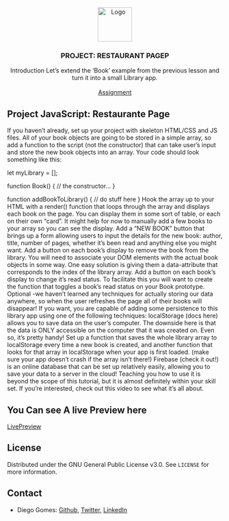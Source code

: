 <br />
<p align="center">
  <a href="https://www.microverse.org">
    <img src="dist/img/microverse.png" alt="Logo" width="80" height="80">
  </a>

  <h3 align="center">PROJECT: RESTAURANT PAGEP</h3>

  <p align="center">
    Introduction
    Let’s extend the ‘Book’ example from the previous lesson and turn it into a small Library app.
    <br />
    <br />
    <a href="https://www.theodinproject.com/courses/javascript/lessons/library">Assignment</a>
  </p>
</p>

<!-- ABOUT THE PROJECT -->
## Project JavaScript: Restaurante Page

If you haven’t already, set up your project with skeleton HTML/CSS and JS files.
All of your book objects are going to be stored in a simple array, so add a function to the script (not the constructor) that can take user’s input and store the new book objects into an array. Your code should look something like this:

let myLibrary = [];

function Book() {
  // the constructor...
}

function addBookToLibrary() {
  // do stuff here
}
Hook the array up to your HTML with a render() function that loops through the array and displays each book on the page. You can display them in some sort of table, or each on their own “card”. It might help for now to manually add a few books to your array so you can see the display.
Add a “NEW BOOK” button that brings up a form allowing users to input the details for the new book: author, title, number of pages, whether it’s been read and anything else you might want.
Add a button on each book’s display to remove the book from the library.
You will need to associate your DOM elements with the actual book objects in some way. One easy solution is giving them a data-attribute that corresponds to the index of the library array.
Add a button on each book’s display to change it’s read status.
To facilitate this you will want to create the function that toggles a book’s read status on your Book prototype.
Optional -we haven’t learned any techniques for actually storing our data anywhere, so when the user refreshes the page all of their books will disappear! If you want, you are capable of adding some persistence to this library app using one of the following techniques:
localStorage (docs here) allows you to save data on the user’s computer. The downside here is that the data is ONLY accessible on the computer that it was created on. Even so, it’s pretty handy! Set up a function that saves the whole library array to localStorage every time a new book is created, and another function that looks for that array in localStorage when your app is first loaded. (make sure your app doesn’t crash if the array isn’t there!)
Firebase (check it out!) is an online database that can be set up relatively easily, allowing you to save your data to a server in the cloud! Teaching you how to use it is beyond the scope of this tutorial, but it is almost definitely within your skill set. If you’re interested, check out this video to see what it’s all about.


## You Can see A live Preview here
[LivePreview](https://digomes87.github.io/Restaurante-Page/)


<!-- LICENSE -->
## License

Distributed under the GNU General Public License v3.0. See `LICENSE` for more information.

<!-- CONTACT -->
## Contact

* Diego Gomes: [Github](https://github.com/digomes87), [Twitter](https://twitter.com/devdiegogo),
[LinkedIn](https://www.linkedin.com/in/diego-gomes-6b208384/)



[product-screenshot]: microverse.png